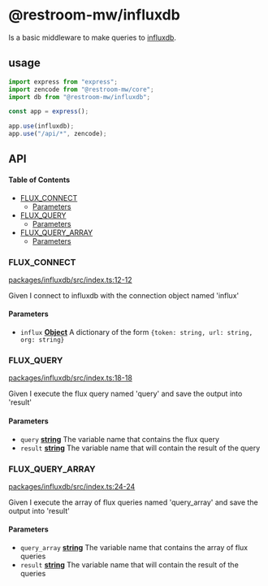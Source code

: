 # @restroom-mw/influxdb

Is a basic middleware to make queries to [influxdb](https://www.influxdata.com/).

## usage

```js
import express from "express";
import zencode from "@restroom-mw/core";
import db from "@restroom-mw/influxdb";

const app = express();

app.use(influxdb);
app.use("/api/*", zencode);
```

## API

<!-- Generated by documentation.js. Update this documentation by updating the source code. -->

#### Table of Contents

*   [FLUX_CONNECT](#flux_connect)
    *   [Parameters](#parameters)
*   [FLUX_QUERY](#flux_query)
    *   [Parameters](#parameters-1)
*   [FLUX_QUERY_ARRAY](#flux_query_array)
    *   [Parameters](#parameters-2)

### FLUX_CONNECT

[packages/influxdb/src/index.ts:12-12](https://github.com/dyne/restroom-mw/blob/34f641c0cb7089442f3ba5c1b5831254eec67c57/packages/influxdb/src/index.ts#L12-L12 "Source code on GitHub")

Given I connect to influxdb with the connection object named 'influx'

#### Parameters

*   `influx` **[Object](https://developer.mozilla.org/docs/Web/JavaScript/Reference/Global_Objects/Object)** A dictionary of the form `{token: string, url: string, org: string}`

### FLUX_QUERY

[packages/influxdb/src/index.ts:18-18](https://github.com/dyne/restroom-mw/blob/34f641c0cb7089442f3ba5c1b5831254eec67c57/packages/influxdb/src/index.ts#L18-L18 "Source code on GitHub")

Given I execute the flux query named 'query' and save the output into 'result'

#### Parameters

*   `query` **[string](https://developer.mozilla.org/docs/Web/JavaScript/Reference/Global_Objects/String)** The variable name that contains the flux query
*   `result` **[string](https://developer.mozilla.org/docs/Web/JavaScript/Reference/Global_Objects/String)** The variable name that will contain the result of the query

### FLUX_QUERY_ARRAY

[packages/influxdb/src/index.ts:24-24](https://github.com/dyne/restroom-mw/blob/34f641c0cb7089442f3ba5c1b5831254eec67c57/packages/influxdb/src/index.ts#L24-L24 "Source code on GitHub")

Given I execute the array of flux queries named 'query_array' and save the output into 'result'

#### Parameters

*   `query_array` **[string](https://developer.mozilla.org/docs/Web/JavaScript/Reference/Global_Objects/String)** The variable name that contains the array of flux queries
*   `result` **[string](https://developer.mozilla.org/docs/Web/JavaScript/Reference/Global_Objects/String)** The variable name that will contain the result of the queries
